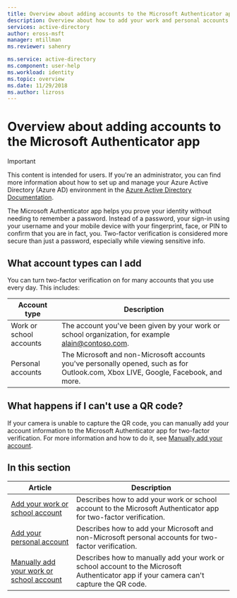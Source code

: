 ```yaml
---
title: Overview about adding accounts to the Microsoft Authenticator app - Azure Active Directory | Microsoft Docs
description: Overview about how to add your work and personal accounts to the Microsoft Authenticator app for two-factor verification.
services: active-directory
author: eross-msft
manager: mtillman
ms.reviewer: sahenry

ms.service: active-directory
ms.component: user-help
ms.workload: identity
ms.topic: overview
ms.date: 11/29/2018
ms.author: lizross
---
```


# Overview about adding accounts to the Microsoft Authenticator app

>[!Important]
>This content is intended for users. If you're an administrator, you can find more information about how to set up and manage your Azure Active Directory (Azure AD) environment in the [Azure Active Directory Documentation](https://docs.microsoft.com/azure/active-directory).

The Microsoft Authenticator app helps you prove your identity without needing to remember a password. Instead of a password, your sign-in using your username and your mobile device with your fingerprint, face, or PIN to confirm that you are in fact, you. Two-factor verification is considered more secure than just a password, especially while viewing sensitive info.

## What account types can I add
You can turn two-factor verification on for many accounts that you use every day. This includes:

|Account type|Description|
|------------|-----------|
|Work or school accounts|The account you've been given by your work or school organization, for example alain@contoso.com.|
|Personal accounts|The Microsoft and non-Microsoft accounts you've personally opened, such as for Outlook.com, Xbox LIVE, Google, Facebook, and more.|

## What happens if I can't use a QR code?
If your camera is unable to capture the QR code, you can manually add your account information to the Microsoft Authenticator app for two-factor verification. For more information and how to do it, see [Manually add your account](microsoft-authenticator-app-add-account-manual.md).

## In this section
|Article |Description |
|------|------------|
|[Add your work or school account](microsoft-authenticator-app-add-work-account.md)|Describes how to add your work or school account to the Microsoft Authenticator app for two-factor verification.|
|[Add your personal account](microsoft-authenticator-app-add-personal-account.md)|Describes how to add your Microsoft and non-Microsoft personal accounts for two-factor verification.|
|[Manually add your work or school account](microsoft-authenticator-app-add-account-manual.md)|Describes how to manually add your work or school account to the Microsoft Authenticator app if your camera can't capture the QR code.|




